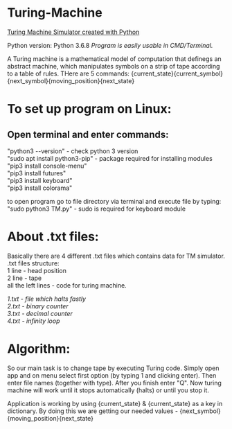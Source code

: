 # Turing-Machine
<u>Turing Machine Simulator created with Python</u>

Python version: Python 3.6.8
<i>Program is easily usable in CMD/Terminal.</i>

A Turing machine is a mathematical model of computation that definegs an abstract machine, which manipulates symbols on a strip of tape according to a table of rules.
THere are 5 commands: {current_state}{current_symbol}{next_symbol}{moving_position}{next_state}

# To set up program on Linux:
## Open terminal and enter commands:
  "python3 --version" - check python 3 version<br/>
  "sudo apt install python3-pip" - package required for installing modules<br/>
  "pip3 install console-menu"<br/>
  "pip3 install futures"<br/>
  "pip3 install keyboard"<br/>
  "pip3 install colorama"<br/>
  
  to open program go to file directory via terminal and execute file by typing:</br>
    "sudo python3 TM.py" - sudo is required for keyboard module

# About .txt files:
  Basically there are 4 different .txt files which contains data for TM simulator.
  .txt files structure:<br/>
    1 line - head position<br/>
    2 line - tape<br/>
    all the left lines - code for turing machine.
    
<i>1.txt - file which halts fastly<br/>
2.txt - binary counter<br/>
3.txt - decimal counter<br/>
4.txt - infinity loop<br/></i>

# Algorithm:
So our main task is to change tape by executing Turing code.
Simply open app and on menu select first option (by typing 1 and clicking enter).
Then enter file names (together with type). After you finish enter "Q".
Now turing machine will work until it stops automatically (halts) or until you stop it.

Application is working by using {current_state} & {current_state} as a key in dictionary.
By doing this we are getting our needed values - {next_symbol}{moving_position}{next_state}
